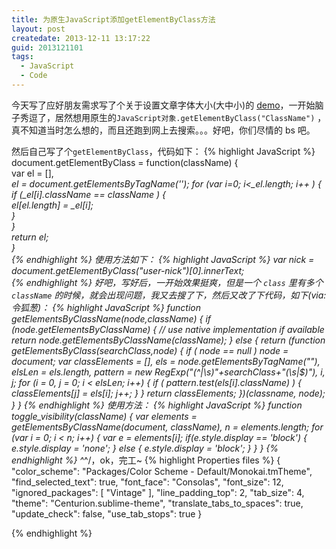 ```yaml
---
title: 为原生JavaScript添加getElementByClass方法
layout: post
createdate: 2013-12-11 13:17:22
guid: 2013121101
tags:  
  - JavaScript
  - Code
---
```

  今天写了应好朋友需求写了个关于设置文章字体大小(大中小)的 [demo](/media/demos/l-m-s-font-size-demo.html)，一开始脑子秀逗了，居然想用原生的`JavaScript对象.getElementByClass("ClassName")` ，真不知道当时怎么想的，而且还跑到网上去搜索。。。好吧，你们尽情的 bs 吧。
  
  然后自己写了个`getElementByClass`，代码如下：
{% highlight JavaScript %}
document.getElementByClass = function(className) {  
    var el = [],  
    _el = document.getElementsByTagName('*'); 
    for (var i=0; i<_el.length; i++ ) {  
        if (_el[i].className == className ) {  
            el[el.length] = _el[i];  
        }  
    }  
    return el;  
}  
{% endhighlight %}
  使用方法如下：
{% highlight JavaScript %}
var nick = document.getElementByClass("user-nick")[0].innerText;  
{% endhighlight %}
  好吧，写好后，一开始效果挺爽，但是一个 `class` 里有多个 `className` 的时候，就会出现问题，我又去搜了下，然后又改了下代码，如下(*via:令狐葱*)：
{% highlight JavaScript %}
function getElementsByClassName(node,className) {
  if (node.getElementsByClassName) { // use native implementation if available
    return node.getElementsByClassName(className);
  } else {
    return (function getElementsByClass(searchClass,node) {
        if ( node == null )
          node = document;
        var classElements = [],
            els = node.getElementsByTagName("*"),
            elsLen = els.length,
            pattern = new RegExp("(^|\\s)"+searchClass+"(\\s|$)"), i, j;
        for (i = 0, j = 0; i < elsLen; i++) {
          if ( pattern.test(els[i].className) ) {
              classElements[j] = els[i];
              j++;
          }
        }
        return classElements;
    })(classname, node);
  }
}
{% endhighlight %}
使用方法：
{% highlight JavaScript %}
function toggle_visibility(className) {
   var elements = getElementsByClassName(document, className),
       n = elements.length;
   for (var i = 0; i < n; i++) {
     var e = elements[i];
     if(e.style.display == 'block') {
       e.style.display = 'none';
     } else {
       e.style.display = 'block';
     }
  }
}
{% endhighlight %}
  ^_^/，ok，完工~
{% highlight Properties files %}
{
  "color_scheme": "Packages/Color Scheme - Default/Monokai.tmTheme",
  "find_selected_text": true,
  "font_face": "Consolas",
  "font_size": 12,
  "ignored_packages":
  [
    "Vintage"
  ],
  "line_padding_top": 2,
  "tab_size": 4,
  "theme": "Centurion.sublime-theme",
  "translate_tabs_to_spaces": true,
  "update_check": false,
  "use_tab_stops": true
}

{% endhighlight %}
